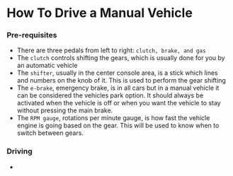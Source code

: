 # How To Drive a Manual Vehicle

### Pre-requisites 

- There are three pedals from left to right: `clutch, brake, and gas`
- The `clutch` controls shifting the gears, which is usually done for you by an automatic vehicle
- The `shifter`, usually in the center console area, is a stick which lines and numbers on the knob of it. This is used to perform the gear shifting
- The `e-brake`, emergency brake, is in all cars but in a manual vehicle it can be considered the vehicles park option. It should always be activated when the vehicle is off or when you want the vehicle to stay without pressing the main brake. 
- The `RPM gauge`, rotations per minute gauge, is how fast the vehicle engine is going based on the gear. This will be used to know when to switch between gears.

### Driving

- 